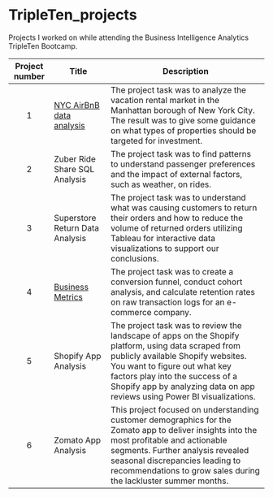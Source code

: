 # TripleTen_projects
Projects I worked on while attending the Business Intelligence Analytics TripleTen Bootcamp.


| Project number | Title | Description |
| :-----------: | ----------- |----------- |
| 1 | [NYC AirBnB data analysis](https://docs.google.com/spreadsheets/d/1wb9zw7K4aMw3xm-TrWLp989YSgVRKBPfe2s0G3uIVfE/edit?usp=sharing) | The project task was to analyze the vacation rental market in the Manhattan borough of New York City. The result was to give some guidance on what types of properties should be targeted for investment.|
| 2 | Zuber Ride Share SQL Analysis | The project task was to find patterns to understand passenger preferences and the impact of external factors, such as weather, on rides.|
| 3 | Superstore Return Data Analysis | The project task was to understand what was causing customers to return their orders and how to reduce the volume of returned orders utilizing Tableau for interactive data visualizations to support our conclusions. |
| 4 | [Business Metrics](https://docs.google.com/spreadsheets/d/1D8QXv-Z_UhdXWB2jjiUyjDRInV5Z5pHQbJDI9qqx2hQ/edit?usp=sharing "Project Link") | The project task was to create a conversion funnel, conduct cohort analysis, and calculate retention rates on raw transaction logs for an e-commerce company. |
| 5 | Shopify App Analysis | The project task was to review the landscape of apps on the Shopify platform, using data scraped from publicly available Shopify websites. You want to figure out what key factors play into the success of a Shopify app by analyzing data on app reviews using Power BI visualizations. |
| 6 | Zomato App Analysis | This project focused on understanding customer demographics for the Zomato app to deliver insights into the most profitable and actionable segments. Further analysis revealed seasonal discrepancies leading to recommendations to grow sales during the lackluster summer months.  |
